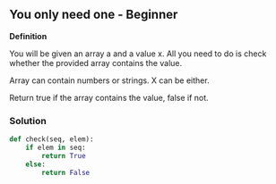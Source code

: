 ## You only need one - Beginner

**Definition**

You will be given an array a and a value x. All you need to do is check whether the provided array contains the value.

Array can contain numbers or strings. X can be either.

Return true if the array contains the value, false if not.

### Solution

```python
def check(seq, elem):
    if elem in seq:
        return True
    else:
        return False
```
        
